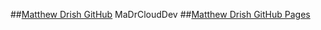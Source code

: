 ##[Matthew Drish GitHub](https://github.com/matthewdrish)
MaDrCloudDev
##[Matthew Drish GitHub Pages](https://matthewdrish.github.io)
